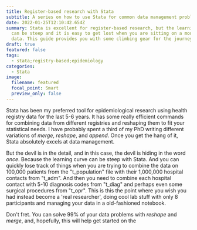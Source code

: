 ```yaml
---
title: Register-based research with Stata
subtitle: A series on how to use Stata for common data management problems registry-data
date: 2022-01-25T12:10:42.654Z
summary: Stata is excellent for register-based research, but the learning curve
  can be steep and it is easy to get lost when you are sitting on a mountain of
  data. This guide provides you with some climbing gear for the journey.
draft: true
featured: false
tags:
  - stata;registry-based;epidemiology
categories:
  - Stata
image:
  filename: featured
  focal_point: Smart
  preview_only: false
---
```

Stata has been my preferred tool for epidemiological research using health registry data for the last 5-6 years. It has some really efficient commands for combining data from different registries and reshaping them to fit your statistical needs. I have probably spent a third of my PhD writing different variations of *merge*, *reshape*, and *append*. Once you get the hang of it, Stata absolutely excels at data management.

But the devil is in the detail, and in this case, the devil is hiding in the word *once*. Because the learning curve can be steep with Stata. And you can quickly lose track of things when you are trying to combine the data on 100,000 patients from the "t_population" file with their 1,000,000 hospital contacts from "t_adm". And then you need to combine each hospital contact with 5-10 diagnosis codes from "t_diag" and perhaps even some surgical procedures from "t_opr". This is this the point where you wish you had instead become a 'real researcher', doing cool lab stuff with only 8 participants and managing your data in a old-fashioned notebook. 

Don't fret. You can solve 99% of your data problems with *reshape* and *merge*, and, hopefully, this will help get started on the